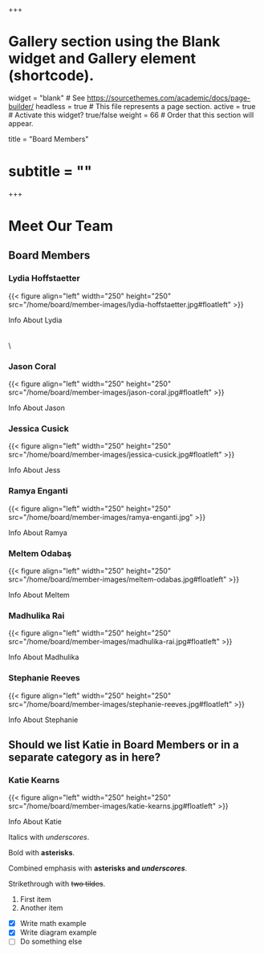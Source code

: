 +++
# Gallery section using the Blank widget and Gallery element (shortcode).
widget = "blank"  # See https://sourcethemes.com/academic/docs/page-builder/
headless = true  # This file represents a page section.
active = true  # Activate this widget? true/false
weight = 66  # Order that this section will appear.

title = "Board Members"
# subtitle = ""
+++

# Meet Our Team

## Board Members

### Lydia Hoffstaetter

{{< figure align="left" width="250" height="250" src="/home/board/member-images/lydia-hoffstaetter.jpg#floatleft"  >}}

Info About Lydia \
  \
  \
  \

### Jason Coral
{{<  figure align="left" width="250" height="250" src="/home/board/member-images/jason-coral.jpg#floatleft"  >}}

Info About Jason 

### Jessica Cusick
{{< figure align="left" width="250" height="250" src="/home/board/member-images/jessica-cusick.jpg#floatleft" >}}

Info About Jess 

### Ramya Enganti
{{< figure align="left" width="250" height="250" src="/home/board/member-images/ramya-enganti.jpg"  >}}

Info About Ramya 

### Meltem Odabaş
{{< figure align="left" width="250" height="250" src="/home/board/member-images/meltem-odabas.jpg#floatleft"  >}}

Info About Meltem

### Madhulika Rai
{{< figure align="left" width="250" height="250" src="/home/board/member-images/madhulika-rai.jpg#floatleft" >}}

Info About Madhulika 

### Stephanie Reeves
{{< figure align="left" width="250" height="250" src="/home/board/member-images/stephanie-reeves.jpg#floatleft" >}}

Info About Stephanie 

## Should we list Katie in Board Members or in a separate category as in here?

### Katie Kearns
{{< figure align="left" width="250" height="250" src="/home/board/member-images/katie-kearns.jpg#floatleft" >}}

Info About Katie 




Italics with _underscores_.

Bold with **asterisks**.

Combined emphasis with **asterisks and _underscores_**.

Strikethrough with ~~two tildes~~.

1. First item
2. Another item

- [x] Write math example
- [x] Write diagram example
- [ ] Do something else
